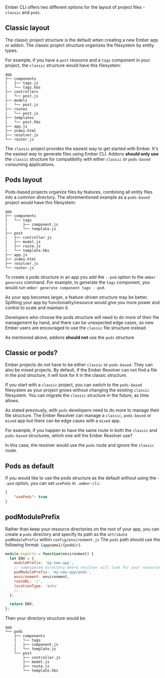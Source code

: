 Ember CLI offers two different options for the layout of project files - `classic` and `pods`.

## Classic layout
The classic project structure is the default when creating a new Ember app or addon. The classic project structure organizes the filesystem by entity types. 

For example, if you have a `post` resource and a `tags` component in your project, the `classic` structure would have this filesystem:

```shell
app
├── components
|   ├── tags.js
|   └── tags.hbs
├── controllers
|   └── post.js
├── models
|   └── post.js
├── routes
|   └── post.js
├── templates
|   └── post.hbs
├── app.js
├── index.html
├── resolver.js
└── router.js
```

The `classic` project provides the easiest way to get started with Ember. It's the easiest way to generate files using Ember CLI.  Addons __should only use__ the `classic` structure for compatibility with either `classic` or `pods-based` consuming applications.

## Pods layout
Pods-based projects organize files by features, combining all entity files into a common directory. The aforementioned example as a `pods-based` project would have this filesystem:

```shell
app
├── components
|   └── tags
|       ├── component.js
|       └── template.js
├── post      
|   ├── controller.js
|   ├── model.js
|   ├── route.js
|   └── template.hbs
├── app.js
├── index.html
├── resolver.js
└── router.js
```

To create a pods structure in an app you add the `--pod` option to the `ember generate` command. For example, to generate the `tags` component, you would run `ember generate component tags --pod`.

As your app becomes larger, a feature-driven structure may be better. Splitting your app by functionality/resource would give you more power and control to scale and maintain it.

Developers who choose the pods structure will need to do more of their file management by hand, and there can be unexpected edge cases, so new Ember users are encouraged to use the `classic` file structure instead.

As mentioned above, addons __should not__ use the `pods` structure

## Classic or pods?
Ember projects do not have to be either `classic` or `pods-based`. They can also be mixed projects. By default, if the Ember Resolver can not find a file in the pod structure, it will look for it in the classic structure.

If you start with a `classic` project, you can switch to the `pods-based` filesystem as your project grows without changing the existing `classic` filesystem. You can migrate the `classic` structure in the future, as time allows.

As stated previously, with `pods` developers need to do more to manage their file structure. The Ember Resolver can manage a `classic`, `pods-based` or `mixed` app but there can be edge cases with a `mixed` app.  

For example, if you happen to have the same route in both the `classic` and `pods-based` structures, which one will the Ember Resolver use?

In this case, the resolver would use the `pods` route and ignore the `classic` route.

## Pods as default
If you would like to use the pods structure as the default without using the `--pod` option, you can set `usePods` in `.ember-cli`:

```json {data-filename=.ember-cli}
{
    "usePods": true
}
```

## podModulePrefix
Rather than keep your resource directories on the root of your app, you can create a `pods` directory and specify its path as the `attribute podModulePrefix` within `config/environment.js` The `pods` path should use the following format: `{appname}/{poddir}`.

```javascript {data-filename=config/environment.js}
module.exports = function(environment) {
  let ENV = {
    modulePrefix: 'my-new-app',
    // namespaced directory where resolver will look for your resource files
    podModulePrefix: 'my-new-app/pods',
    environment: environment,
    rootURL: '/',
    locationType: 'auto'
    //...
  };

  return ENV;
};
```

Then your directory structure would be:

```shell
app
└── pods
    ├── components
    |   └── tags
    |   ├── component.js
    |   └── template.js
    └── post      
        ├── controller.js
        ├── model.js
        ├── route.js
        └── template.hbs
```
